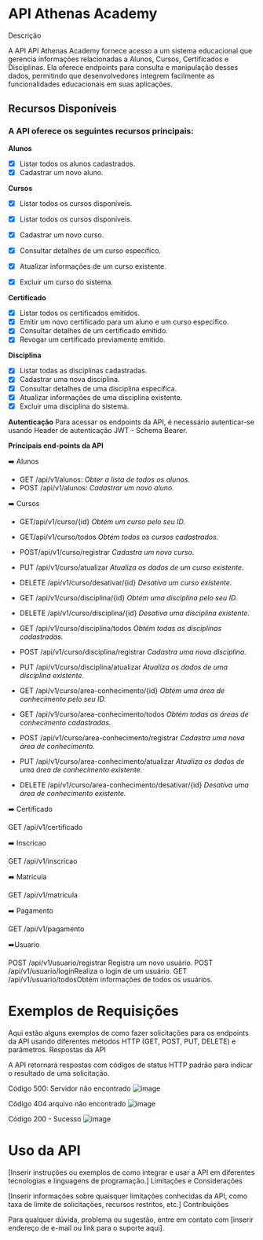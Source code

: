 # API Athenas Academy
Descrição

A API API Athenas Academy fornece acesso a um sistema educacional que gerencia informações relacionadas a Alunos, Cursos, Certificados e Disciplinas. Ela oferece endpoints para consulta e manipulação desses dados, permitindo que desenvolvedores integrem facilmente as funcionalidades educacionais em suas aplicações.

## Recursos Disponíveis

### A API oferece os seguintes recursos principais:

**Alunos**
- [x] Listar todos os alunos cadastrados.
- [x] Cadastrar um novo aluno.
 
**Cursos**
- [x] Listar todos os cursos disponíveis.
- [x] Listar todos os cursos disponíveis.
- [x] Cadastrar um novo curso.
- [x] Consultar detalhes de um curso específico.
- [x] Atualizar informações de um curso existente.
- [x] Excluir um curso do sistema.


**Certificado**

- [x] Listar todos os certificados emitidos.
- [x] Emitir um novo certificado para um aluno e um curso específico.
- [x] Consultar detalhes de um certificado emitido.
- [x] Revogar um certificado previamente emitido.

**Disciplina**
- [x] Listar todas as disciplinas cadastradas.
- [x] Cadastrar uma nova disciplina.
- [x] Consultar detalhes de uma disciplina específica.
- [x] Atualizar informações de uma disciplina existente.
- [x] Excluir uma disciplina do sistema.

**Autenticação**
Para acessar os endpoints da API, é necessário autenticar-se usando Header de autenticação JWT - Schema Bearer. 


**Principais end-points da API**

➡️ Alunos
- GET /api/v1/alunos:                                           _Obter a lista de todos os alunos._
- POST /api/v1/alunos:                                          _Cadastrar um novo aluno._
   

➡️ Cursos

- GET/api/v1/curso/{id}                                          _Obtém um curso pelo seu ID._

- GET/api/v1/curso/todos                                         _Obtém todos os cursos cadastrados._

- POST/api/v1/curso/registrar                                    _Cadastra um novo curso._

- PUT /api/v1/curso/atualizar                                    _Atualiza os dados de um curso existente._

- DELETE /api/v1/curso/desativar/{id}                            _Desativa um curso existente._

- GET /api/v1/curso/disciplina/{id}                               _Obtém uma disciplina pelo seu ID._

- DELETE /api/v1/curso/disciplina/{id}                            _Desativa uma disciplina existente._

- GET /api/v1/curso/disciplina/todos                              _Obtém todas as disciplinas cadastradas._

- POST /api/v1/curso/disciplina/registrar                         _Cadastra uma nova disciplina._

- PUT /api/v1/curso/disciplina/atualizar                          _Atualiza os dados de uma disciplina existente._

- GET /api/v1/curso/area-conhecimento/{id}                        _Obtém uma área de conhecimento pelo seu ID._

- GET /api/v1/curso/area-conhecimento/todos                       _Obtém todas as áreas de conhecimento cadastradas._

- POST /api/v1/curso/area-conhecimento/registrar                  _Cadastra uma nova área de conhecimento._

- PUT /api/v1/curso/area-conhecimento/atualizar                   _Atualiza os dados de uma área de conhecimento existente._

- DELETE /api/v1/curso/area-conhecimento/desativar/{id}           _Desativa uma área de conhecimento existente._

➡️ Certificado

GET /api/v1/certificado
   
➡️ Inscricao

GET /api/v1/inscricao

➡️ Matricula

GET /api/v1/matricula

➡️ Pagamento

GET /api/v1/pagamento

➡️Usuario

POST /api/v1/usuario/registrar Registra um novo usuário.
POST /api/v1/usuario/loginRealiza o login de um usuário.
GET /api/v1/usuario/todosObtém informações de todos os usuários.


# Exemplos de Requisições

Aqui estão alguns exemplos de como fazer solicitações para os endpoints da API usando diferentes métodos HTTP (GET, POST, PUT, DELETE) e parâmetros.
Respostas da API

A API retornará respostas com códigos de status HTTP padrão para indicar o resultado de uma solicitação. 

Código 500: Servidor não encontrado
![image](https://github.com/athenasacademy/athena-backend/assets/106875411/7450167c-83ef-439d-b5db-0101ff6c0f42) 

Código 404 arquivo não encontrado
![image](https://github.com/athenasacademy/athena-backend/assets/106875411/a0923853-f59d-487d-bcd6-11986470c96d)


Código 200 - Sucesso
![image](https://github.com/athenasacademy/athena-backend/assets/106875411/3f1d18b8-4dda-481c-9a48-ecb6d491e839)



# Uso da API

[Inserir instruções ou exemplos de como integrar e usar a API em diferentes tecnologias e linguagens de programação.]
Limitações e Considerações

[Inserir informações sobre quaisquer limitações conhecidas da API, como taxa de limite de solicitações, recursos restritos, etc.]
Contribuições

Para qualquer dúvida, problema ou sugestão, entre em contato com [inserir endereço de e-mail ou link para o suporte aqui].
